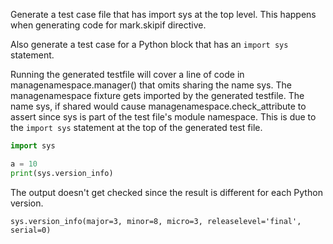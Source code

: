Generate a test case file that has import sys 
at the top level.  This happens when generating code
for mark.skipif directive.

Also generate a test case for a Python block that
has an `import sys` statement.

Running the generated testfile will cover a line of code in
managenamespace.manager() that omits sharing the name sys.
The managenamespace fixture gets imported by the generated
testfile.
The name sys, if shared would cause 
managenamespace.check_attribute to assert since sys is
part of the test file's module namespace. This is due to
the `import sys` statement at the top of the 
generated test file.

<!--phmdoctest-mark.skipif<3.8-->
<!--phmdoctest-share-names-->
```python
import sys

a = 10
print(sys.version_info)
```

The output doesn't get checked since the result
is different for each Python version.

<!--phmdoctest-skip-->
```
sys.version_info(major=3, minor=8, micro=3, releaselevel='final', serial=0)
```
